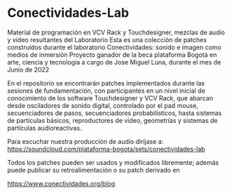# Conectividades-Lab
Material de programación en VCV Rack y Touchdesigner, mezclas de audio y video resultantes del Laboratorio
Esta es una colección de patches construídos durante el laboratorio
Conectividades: sonido e imagen como medios de inmersión 
Proyecto ganador de la beca plataforma Bogotá en arte, ciencia y tecnología
a cargo de Jose Miguel Luna, durante el mes de Junio de 2022

En el repositorio se encontrarán patches implementados durante las sesiones de fundamentación,
con participantes en un nivel inicial de conocimiento de los software Touchdesigner y VCV Rack, 
que abarcan desde osciladores de sonido digital, controlado por el pad mouse, secuenciadores de pasos,
secuenciadores probabilísticos, hasta sistemas de partículas básicos, reproductores de video, 
geometrías y sistemas de partículas audioreactivas.

Para escuchar nuestra producción de audio diríjase a:
https://soundcloud.com/plataforma-bogota/sets/conectividades-lab

Todos los patches pueden ser usados y modificados libremente; además puede publicar su retroalimentación
o su patch derivado en 

https://www.conectividades.org/blog 
